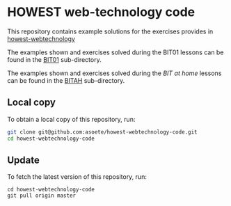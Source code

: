 # HOWEST web-technology code

This repository contains example solutions for the exercises provides in
[howest-webtechnology](https://asoete.github.io/howest-webtechnology)

The examples shown and exercises solved during the BIT01 lessons can be found
in the [BIT01](BIT01) sub-directory.

The examples shown and exercises solved during the _BIT at home_ lessons can be
found in the [BITAH](BITAH) sub-directory.

## Local copy

To obtain a local copy of this repository, run:

```bash
git clone git@github.com:asoete/howest-webtechnology-code.git
cd howest-webtechnology-code
```

## Update

To fetch the latest version of this repository, run:

```
cd howest-webtechnology-code
git pull origin master
```
